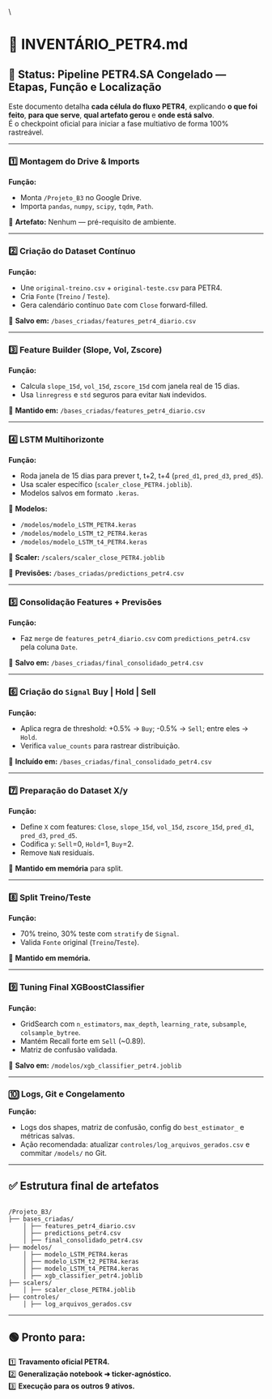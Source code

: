 \\

# 📑 INVENTÁRIO_PETR4.md

## 🚩 Status: Pipeline PETR4.SA Congelado — Etapas, Função e Localização

Este documento detalha **cada célula do fluxo PETR4**, explicando **o que foi feito**, **para que serve**, **qual artefato gerou** e **onde está salvo**.  
É o checkpoint oficial para iniciar a fase multiativo de forma 100% rastreável.

---

### 1️⃣ Montagem do Drive & Imports

**Função:**  
- Monta `/Projeto_B3` no Google Drive.
- Importa `pandas`, `numpy`, `scipy`, `tqdm`, `Path`.

📂 **Artefato:** Nenhum — pré-requisito de ambiente.

---

### 2️⃣ Criação do Dataset Contínuo

**Função:**  
- Une `original-treino.csv` + `original-teste.csv` para PETR4.
- Cria `Fonte` (`Treino` / `Teste`).
- Gera calendário contínuo `Date` com `Close` forward-filled.

📂 **Salvo em:** `/bases_criadas/features_petr4_diario.csv`

---

### 3️⃣ Feature Builder (Slope, Vol, Zscore)

**Função:**  
- Calcula `slope_15d`, `vol_15d`, `zscore_15d` com janela real de 15 dias.
- Usa `linregress` e `std` seguros para evitar `NaN` indevidos.

📂 **Mantido em:** `/bases_criadas/features_petr4_diario.csv`

---

### 4️⃣ LSTM Multihorizonte

**Função:**  
- Roda janela de 15 dias para prever t, t+2, t+4 (`pred_d1`, `pred_d3`, `pred_d5`).
- Usa scaler específico (`scaler_close_PETR4.joblib`).
- Modelos salvos em formato `.keras`.

📂 **Modelos:**  
- `/modelos/modelo_LSTM_PETR4.keras`
- `/modelos/modelo_LSTM_t2_PETR4.keras`
- `/modelos/modelo_LSTM_t4_PETR4.keras`

📂 **Scaler:** `/scalers/scaler_close_PETR4.joblib`

📂 **Previsões:** `/bases_criadas/predictions_petr4.csv`

---

### 5️⃣ Consolidação Features + Previsões

**Função:**  
- Faz `merge` de `features_petr4_diario.csv` com `predictions_petr4.csv` pela coluna `Date`.

📂 **Salvo em:** `/bases_criadas/final_consolidado_petr4.csv`

---

### 6️⃣ Criação do `Signal` Buy | Hold | Sell

**Função:**  
- Aplica regra de threshold: +0.5% → `Buy`; -0.5% → `Sell`; entre eles → `Hold`.
- Verifica `value_counts` para rastrear distribuição.

📂 **Incluído em:** `/bases_criadas/final_consolidado_petr4.csv`

---

### 7️⃣ Preparação do Dataset X/y

**Função:**  
- Define `X` com features: `Close`, `slope_15d`, `vol_15d`, `zscore_15d`, `pred_d1`, `pred_d3`, `pred_d5`.
- Codifica `y`: `Sell`=0, `Hold`=1, `Buy`=2.
- Remove `NaN` residuais.

📂 **Mantido em memória** para split.

---

### 8️⃣ Split Treino/Teste

**Função:**  
- 70% treino, 30% teste com `stratify` de `Signal`.
- Valida `Fonte` original (`Treino`/`Teste`).

📂 **Mantido em memória.**

---

### 9️⃣ Tuning Final XGBoostClassifier

**Função:**  
- GridSearch com `n_estimators`, `max_depth`, `learning_rate`, `subsample`, `colsample_bytree`.
- Mantém Recall forte em `Sell` (~0.89).
- Matriz de confusão validada.

📂 **Salvo em:** `/modelos/xgb_classifier_petr4.joblib`

---

### 🔟 Logs, Git e Congelamento

**Função:**  
- Logs dos shapes, matriz de confusão, config do `best_estimator_` e métricas salvas.
- Ação recomendada: atualizar `controles/log_arquivos_gerados.csv` e commitar `/models/` no Git.

---

## ✅ Estrutura final de artefatos

```

/Projeto_B3/  
├── bases_criadas/  
	│ ├── features_petr4_diario.csv  
	│ ├── predictions_petr4.csv  
	│ ├── final_consolidado_petr4.csv  
├── modelos/  
	│ ├── modelo_LSTM_PETR4.keras  
	│ ├── modelo_LSTM_t2_PETR4.keras  
	│ ├── modelo_LSTM_t4_PETR4.keras  
	│ ├── xgb_classifier_petr4.joblib  
├── scalers/  
	│ ├── scaler_close_PETR4.joblib  
├── controles/  
	│ ├── log_arquivos_gerados.csv

```

---

## 🟢 Pronto para:

1️⃣ **Travamento oficial PETR4.**  
2️⃣ **Generalização notebook ➜ ticker-agnóstico.**  
3️⃣ **Execução para os outros 9 ativos.**


